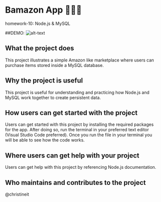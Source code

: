 # Bamazon App :department_store::shirt::money_with_wings:

homework-10: Node.js &amp; MySQL

##DEMO:
![alt-text]()

## What the project does

This project illustrates a simple Amazon like marketplace where users can purchase items stored inside a MySQL database.

## Why the project is useful

This project is useful for understanding and practicing how Node.js and MySQL work together to create persistent data.

## How users can get started with the project

Users can get started with this project by installing the required packages for the app. After doing so, run the terminal in your preferred text editor (Visual Studio Code preferred). Once you run the file in your terminal you will be able to see how the code works.

## Where users can get help with your project

Users can get help with this project by referencing Node.js documentation.

## Who maintains and contributes to the project

@christineit
